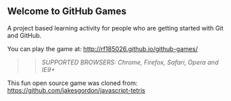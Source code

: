 ## Welcome to GitHub Games

A project based learning activity for people who are getting started with Git and GitHub.

You can play the game at: http://rf185026.github.io/github-games/

>> _*SUPPORTED BROWSERS*: Chrome, Firefox, Safari, Opera and IE9+_

This fun open source game was cloned from: https://github.com/jakesgordon/javascript-tetris
